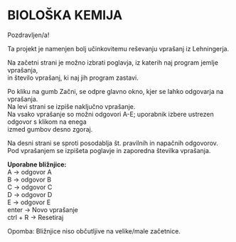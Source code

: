 BIOLOŠKA KEMIJA
===============
Pozdravljen/a!

Ta projekt je namenjen bolj učinkovitemu reševanju vprašanj iz Lehningerja.

Na začetni strani je možno izbrati poglavja, iz katerih naj program jemlje vprašanja,  
in število vprašanj, ki naj jih program zastavi.

Po kliku na gumb Začni, se odpre glavno okno, kjer se lahko odgovarja na vprašanja.  
Na levi strani se izpiše naključno vprašanje.  
Na vsako vprašanje so možni odgovori A-E; uporabnik izbere ustrezen odgovor s klikom na enega  
izmed gumbov desno zgoraj.

Na desni strani se sproti posodablja št. pravilnih in napačnih odgovorov.  
Pod vprašanjem se izpišeta poglavje in zaporedna številka vprašanja.

**Uporabne bližnjice:**  
A -> odgovor A  
B -> odgovor B  
C -> odgovor C  
D -> odgovor D  
E -> odgovor E  
enter -> Novo vprašanje  
ctrl + R -> Resetiraj

Opomba: Bližnjice niso občutljive na velike/male začetnice.
